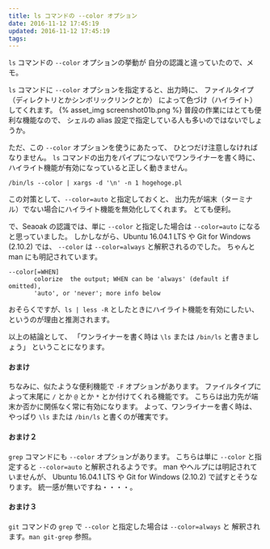 ```yaml
---
title: ls コマンドの --color オプション
date: 2016-11-12 17:45:19
updated: 2016-11-12 17:45:19
tags:
---
```


`ls` コマンドの `--color` オプションの挙動が
自分の認識と違っていたので、メモ。

`ls` コマンドに `--color` オプションを指定すると、出力時に、
ファイルタイプ（ディレクトリとかシンボリックリンクとか）
によって色づけ（ハイライト）してくれます。
{% asset_img screenshot01b.png %}
普段の作業にはとても便利な機能なので、
シェルの alias 設定で指定している人も多いのではないでしょうか。

ただ、この `--color` オプションを使うにあたって、
ひとつだけ注意しなければなりません。
`ls` コマンドの出力をパイプにつないでワンライナーを書く時に、
ハイライト機能が有効になっていると正しく動きません。
```
/bin/ls --color | xargs -d '\n' -n 1 hogehoge.pl
```

この対策として、`--color=auto` と指定しておくと、
出力先が端末（ターミナル）でない場合にハイライト機能を無効化してくれます。
とても便利。

で、Seaoak の認識では、単に `--color` と指定した場合は
`--color=auto` になると思っていました。
しかしながら、Ubuntu 16.04.1 LTS や Git for Windows (2.10.2) では、
`--color` は `--color=always` と解釈されるのでした。
ちゃんと man にも明記されています。
```
--color[=WHEN]
       colorize  the output; WHEN can be 'always' (default if omitted),
       'auto', or 'never'; more info below
```

おそらくですが、`ls | less -R` としたときにハイライト機能を有効にしたい、
というのが理由と推測されます。

以上の結論として、
「ワンライナーを書く時は `\ls` または `/bin/ls` と書きましょう」
ということになります。


#### おまけ

ちなみに、似たような便利機能で `-F` オプションがあります。
ファイルタイプによって末尾に `/` とか `@` とか `*` とか付けてくれる機能です。
こちらは出力先が端末か否かに関係なく常に有効になります。
よって、ワンライナーを書く時は、
やっぱり `\ls` または `/bin/ls` と書くのが確実です。


#### おまけ２

`grep` コマンドにも `--color` オプションがあります。
こちらは単に `--color` と指定すると `--color=auto` と解釈されるようです。
man やヘルプには明記されていませんが、
Ubuntu 16.04.1 LTS や Git for Windows (2.10.2) で試すとそうなります。
統一感が無いですね・・・・。


#### おまけ３

`git` コマンドの `grep` で `--color` と指定した場合は `--color=always` と
解釈されます。`man git-grep` 参照。
